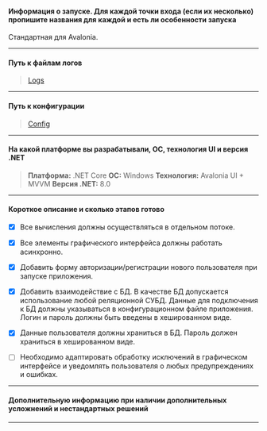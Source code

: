 ﻿#### Информация о запуске. Для каждой точки входа (если их несколько) пропишите названия для каждой и есть ли особенности запуска
Стандартная для Avalonia.
***
#### Путь к файлам логов
 > [Logs](./logs)
 ***
#### Путь к конфигурации
 > [Config](App.config)
 ***
#### На какой платформе вы разрабатывали, ОС, технология UI и версия .NET
 > **Платформа:**  .NET Core
 > **ОС:** Windows
 > **Технология:** Avalonia UI + MVVM
 > **Версия .NET:** 8.0
 ***
#### Короткое описание и сколько этапов готово
- [x] Все вычисления должны осуществляться в отдельном потоке.
- [x] Все элементы графического интерфейса должны работать асинхронно.
- [x] Добавить форму авторизации/регистрации нового пользователя при запуске приложения.
- [x] Добавить взаимодействие с БД. В качестве БД допускается использование любой реляционной СУБД. Данные для подключения к БД должны указываться в конфигурационном файле приложения. Логин и пароль должны быть введены в хешированном виде.
- [x] Данные пользователя должны храниться в БД. Пароль должен храниться в хешированном виде.
- [ ] Необходимо адаптировать обработку исключений в графическом интерфейсе и уведомлять пользователя о любых предупреждениях и ошибках.


***
#### Дополнительную информацию при наличии дополнительных усложнений и нестандартных решений
***
